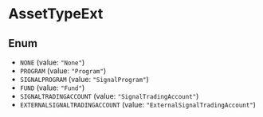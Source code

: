# AssetTypeExt

## Enum

* `NONE` (value: `"None"`)
* `PROGRAM` (value: `"Program"`)
* `SIGNALPROGRAM` (value: `"SignalProgram"`)
* `FUND` (value: `"Fund"`)
* `SIGNALTRADINGACCOUNT` (value: `"SignalTradingAccount"`)
* `EXTERNALSIGNALTRADINGACCOUNT` (value: `"ExternalSignalTradingAccount"`)
